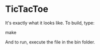 # TicTacToe

It's exactly what it looks like.
To build, type:

make

And to run, execute the file in the bin folder.

